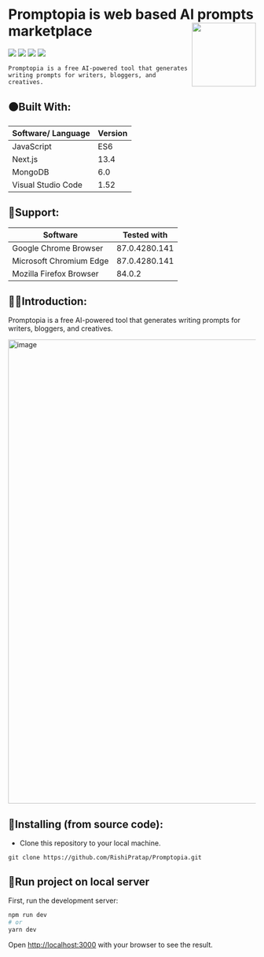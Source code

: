 # Promptopia is web based AI prompts marketplace <img src='https://cdn.iconscout.com/icon/premium/png-512-thumb/bot-2582685-2153330.png?f=avif&w=512' width=130 align='right'>
![](https://img.shields.io/github/forks/RishiPratap/Promptopia?color=green&style=for-the-badge)
![](https://img.shields.io/github/stars/RishiPratap/Promptopia?color=blueviolet&style=for-the-badge)
![](https://img.shields.io/github/license/RishiPratap/Promptopia?color=blue&style=for-the-badge)
![](https://img.shields.io/badge/version-1.0-pink.svg?style=for-the-badge)

`Promptopia is a free AI-powered tool that generates writing prompts for writers, bloggers, and creatives.` 
## 🟠Built With:
| Software/ Language | Version |
|----------|---------|
| JavaScript | ES6 |
| Next.js | 13.4 |
| MongoDB | 6.0 |
| Visual Studio Code | 1.52 |
## 🔴Support:
| Software | Tested with |
|----------|-------------|
| Google Chrome Browser | 87.0.4280.141 |
| Microsoft Chromium Edge | 87.0.4280.141 |
| Mozilla Firefox Browser | 84.0.2 |

## 🔶🔶Introduction:
Promptopia is a free AI-powered tool that generates writing prompts for writers, bloggers, and creatives.

<img width="945" alt="image" src="https://github.com/RishiPratap/Promptopia/assets/72687585/8ce23e1e-fe72-410c-9b88-3e193a59f988">

## 🌈Installing (from source code):

* Clone this repository to your local machine.
```
git clone https://github.com/RishiPratap/Promptopia.git
```
## 📢Run project on local server

First, run the development server:

```bash
npm run dev
# or
yarn dev
```
Open [http://localhost:3000](http://localhost:3000) with your browser to see the result.
